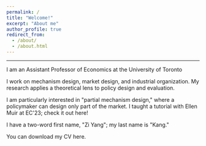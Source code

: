 ```yaml
---
permalink: /
title: "Welcome!"
excerpt: "About me"
author_profile: true
redirect_from: 
  - /about/
  - /about.html
---
```


---

I am an Assistant Professor of Economics at the <a href="https://www.economics.utoronto.ca/index.php" style="text-decoration:none">University of Toronto</a>

I work on mechanism design, market design, and industrial organization.  My research applies a theoretical lens to policy design and evaluation.  

I am particularly interested in "partial mechanism design," where a policymaker can design only part of the market.  I taught a tutorial with <a href="https://ellenmuir.net" style="text-decoration:none">Ellen Muir</a> at <a href="https://ec23.sigecom.org/" style="text-decoration:none">EC'23</a>; check it out <a href="ec'23-tutorial" style="text-decoration:none">here</a>!

I have a two-word first name, "Zi Yang"; my last name is "Kang."  

You can download my CV <a href="/files/CV.pdf" style="text-decoration:none">here</a>.
